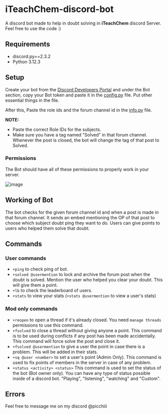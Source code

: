 # iTeachChem-discord-bot
A discord bot made to help in doubt solving in **iTeachChem** discord Server. Feel free to use the code :)

## Requirements
- discord.py==2.3.2
- Python 3.12.3

## Setup
Create your bot from the [Discord Developers Portal](https://discord.com/developers/applications) and under the Bot section, copy your Bot token and paste it in the [config.py](/config.py) file. Put other essential things in the file. 

After this, Paste the role ids and the forum channel id in the [info.py](/utils/info.py) file. 

**NOTE:** 
- Paste the correct Role IDs for the subjects.
- Make sure you have a tag named "Solved" in that forum channel. Whenever the post is closed, the bot will change the tag of that post to Solved.

### Permissions
The Bot should have all of these permissions to properly work in your server.

![image](https://github.com/Picchiiii/iTeachChem-discord-bot/assets/152993271/f220241d-fc15-4b53-b532-e8dae98d8381)

## Working of Bot
The bot checks for the given forum channel id and when a post is made in that forum channel. It sends an embed mentioning the OP of that post to choose which subject doubt ping they want to do. Users can give points to users who helped them solve that doubt.


## Commands

### User commands
- `+ping` to check ping of bot.
- `+solved @usermention` to lock and archive the forum post when the doubt is solved. Mention the user who helped you clear your doubt. This will give them a point.
- `+lb` to check the leaderboard of users.
- `+stats` to view your stats (`+stats @usermention` to view a user's stats)

### Mod only commands
- `+reopen` to open a thread if it's already closed. You need `manage threads` permissions to use this command.
- `+fsolved` to close a thread without giving anyone a point. This command is to be used during conflicts if any post has been made accidentally. This command will force solve the post and close it.
- `+fsolved @usermention` to give a user the point in case there is a problem. This will be added in their stats.
- `+sq @user <number>` to set a user's point (Admin Only). This command is used to fix points of members in the server in case of any problem.
- `+status <activity> <status>` This command is used to set the status of the bot (Bot owner only). You can have any type of status possible inside of a discord bot. "Playing", "listening", "watching" and "Custom".

## Errors
Feel free to message me on my discord @picchiii
